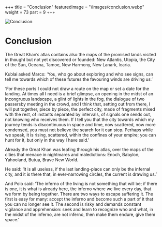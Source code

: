 +++
title = "Conclusion"
featuredImage = "/images/conclusion.webp"
weight = 73
part = 9
+++

![Conclusion](/images/conclusion.webp)

# Conclusion

The Great Khan’s atlas contains also the maps of the promised lands visited in thought but not yet discovered or founded: New Atlantis, Utopia, the City of the Sun, Oceana, Tamoe, New Harmony, New Lanark, Icaria.

Kublai asked Marco: ‘You, who go about exploring and who see signs, can tell me towards which of these futures the favouring winds are driving us.’

‘For these ports I could not draw a route on the map or set a date for the landing. At times all I need is a brief glimpse, an opening in the midst of an incongruous landscape, a glint of lights in the fog, the dialogue of two passersby meeting in the crowd, and I think that, setting out from there, I will put together, piece by piece, the perfect city, made of fragments mixed with the rest, of instants separated by intervals, of signals one sends out, not knowing who receives them. If I tell you that the city towards which my journey tends is discontinuous in space and time, now scattered, now more condensed, you must not believe the search for it can stop. Perhaps while we speak, it is rising, scattered, within the confines of your empire; you can hunt for it, but only in the way I have said.’

Already the Great Khan was leafing through his atlas, over the maps of the cities that menace in nightmares and maledictions: Enoch, Babylon, Yahooland, Butua, Brave New World.

He said: ‘It is all useless, if the last landing-place can only be the infernal city, and it is there that, in ever-narrowing circles, the current is drawing us.’

And Polo said: ‘The inferno of the living is not something that will be; if there is one, it is what is already here, the inferno where we live every day, that we form by being together. There are two ways to escape suffering it. The first is easy for many: accept the inferno and become such a part of it that you can no longer see it. The second is risky and demands constant vigilance and apprehension: seek and learn to recognize who and what, in the midst of the inferno, are not inferno, then make them endure, give them space.’